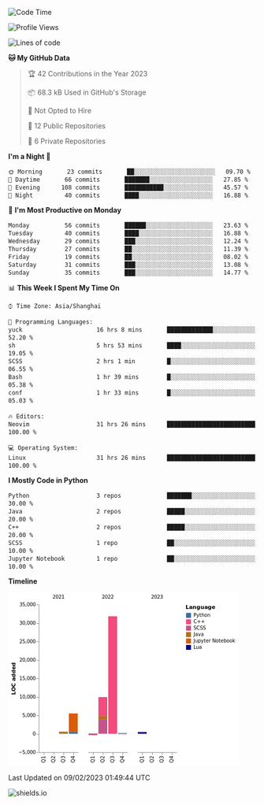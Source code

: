 <!--START_SECTION:waka-->
![Code Time](http://img.shields.io/badge/Code%20Time-157%20hrs%2028%20mins-blue)

![Profile Views](http://img.shields.io/badge/Profile%20Views-0-blue)

![Lines of code](https://img.shields.io/badge/From%20Hello%20World%20I%27ve%20Written-48%20Thousand%20lines%20of%20code-blue)

**🐱 My GitHub Data** 

> 🏆 42 Contributions in the Year 2023
 > 
> 📦 68.3 kB Used in GitHub's Storage 
 > 
> 🚫 Not Opted to Hire
 > 
> 📜 12 Public Repositories 
 > 
> 🔑 6 Private Repositories  
 > 
**I'm a Night 🦉** 

```text
🌞 Morning       23 commits       ██░░░░░░░░░░░░░░░░░░░░░░░   09.70 % 
🌆 Daytime       66 commits       ███████░░░░░░░░░░░░░░░░░░   27.85 % 
🌃 Evening      108 commits       ███████████░░░░░░░░░░░░░░   45.57 % 
🌙 Night         40 commits       ████░░░░░░░░░░░░░░░░░░░░░   16.88 % 

```
📅 **I'm Most Productive on Monday** 

```text
Monday          56 commits       ██████░░░░░░░░░░░░░░░░░░░   23.63 % 
Tuesday         40 commits       ████░░░░░░░░░░░░░░░░░░░░░   16.88 % 
Wednesday       29 commits       ███░░░░░░░░░░░░░░░░░░░░░░   12.24 % 
Thursday        27 commits       ██░░░░░░░░░░░░░░░░░░░░░░░   11.39 % 
Friday          19 commits       ██░░░░░░░░░░░░░░░░░░░░░░░   08.02 % 
Saturday        31 commits       ███░░░░░░░░░░░░░░░░░░░░░░   13.08 % 
Sunday          35 commits       ███░░░░░░░░░░░░░░░░░░░░░░   14.77 % 

```


📊 **This Week I Spent My Time On** 

```text
⌚︎ Time Zone: Asia/Shanghai

💬 Programming Languages: 
yuck                     16 hrs 8 mins       █████████████░░░░░░░░░░░░   52.20 % 
sh                       5 hrs 53 mins       ████░░░░░░░░░░░░░░░░░░░░░   19.05 % 
SCSS                     2 hrs 1 min         █░░░░░░░░░░░░░░░░░░░░░░░░   06.55 % 
Bash                     1 hr 39 mins        █░░░░░░░░░░░░░░░░░░░░░░░░   05.38 % 
conf                     1 hr 33 mins        █░░░░░░░░░░░░░░░░░░░░░░░░   05.03 % 

🔥 Editors: 
Neovim                   31 hrs 26 mins      █████████████████████████   100.00 % 

💻 Operating System: 
Linux                    31 hrs 26 mins      █████████████████████████   100.00 % 

```

**I Mostly Code in Python** 

```text
Python                   3 repos             ███████░░░░░░░░░░░░░░░░░░   30.00 % 
Java                     2 repos             █████░░░░░░░░░░░░░░░░░░░░   20.00 % 
C++                      2 repos             █████░░░░░░░░░░░░░░░░░░░░   20.00 % 
SCSS                     1 repo              ██░░░░░░░░░░░░░░░░░░░░░░░   10.00 % 
Jupyter Notebook         1 repo              ██░░░░░░░░░░░░░░░░░░░░░░░   10.00 % 

```


**Timeline**

![Chart not found](https://raw.githubusercontent.com/kopp4/kopp4/main/charts/bar_graph.png) 


 Last Updated on 09/02/2023 01:49:44 UTC
<!--END_SECTION:waka-->
![shields.io](https://img.shields.io/github/commit-activity/w/kopp4/kopp4?color=g&label=abusing%20bot&style=flat-square)
